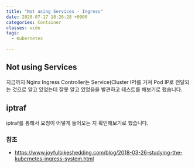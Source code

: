 ```yaml
---
title: "Not using Services - Ingress"
date: 2020-07-17 18:26:28 +0900
categories: Container
classes: wide
tags:
  - Kubernetes

---
```

## Not using Services
지금까지 Nginx Ingress Controller는 Service(Cluster IP)를 거쳐 Pod IP로 전달되는 것으로 알고 있었는데 잘못 알고 있었음을 발견하고 테스트를 해보기로 했습니다.


## iptraf
iptraf를 통해서 요청이 어떻게 들어오는 지 확인해보기로 했습니다.

### 참조
* https://www.joyfulbikeshedding.com/blog/2018-03-26-studying-the-kubernetes-ingress-system.html